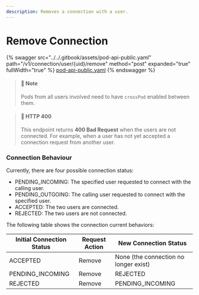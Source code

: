```yaml
---
description: Removes a connection with a user.
---
```


# Remove Connection

{% swagger src="../../.gitbook/assets/pod-api-public.yaml" path="/v1/connection/user/{uid}/remove" method="post" expanded="true" fullWidth="true" %}
[pod-api-public.yaml](../../.gitbook/assets/pod-api-public.yaml)
{% endswagger %}

> #### 📘 Note
>
> Pods from all users involved need to have `crossPod` enabled between them.

> #### 📘 HTTP 400
>
> This endpoint returns **400 Bad Request** when the users are not connected. For example, when a user has not yet accepted a connection request from another user.

### Connection Behaviour

Currently, there are four possible connection status:

* PENDING\_INCOMING: The specified user requested to connect with the calling user.
* PENDING\_OUTGOING: The calling user requested to connect with the specified user.
* ACCEPTED: The two users are connected.
* REJECTED: The two users are not connected.

The following table shows the connection current behaviors:

| Initial Connection Status | Request Action | New Connection Status                 |
| ------------------------- | -------------- | ------------------------------------- |
| ACCEPTED                  | Remove         | None (the connection no longer exist) |
| PENDING\_INCOMING         | Remove         | REJECTED                              |
| REJECTED                  | Remove         | PENDING\_INCOMING                     |
